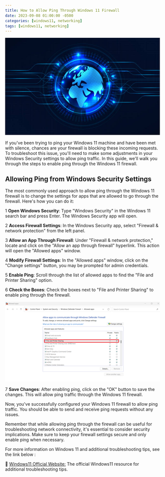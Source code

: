 ```yaml
---
title: How to Allow Ping Through Windows 11 Firewall
date: 2023-09-08 01:00:00 -0500
categories: [windows11, networking]
tags: [windows11, networking]
---
```


![How to Allow Ping Through Windows 11 Firewall](/assets/img/posts/2023/allowing_ping_win11/allowing_ping_win11.jpg)


If you've been trying to ping your Windows 11 machine and have been met with silence, chances are your firewall is blocking these incoming requests. To troubleshoot this issue, you'll need to make some adjustments in your Windows Security settings to allow ping traffic. In this guide, we'll walk you through the steps to enable ping through the Windows 11 firewall.

## Allowing Ping from Windows Security Settings

The most commonly used approach to allow ping through the Windows 11 firewall is to change the settings for apps that are allowed to go through the firewall. Here's how you can do it:

1 **Open Windows Security**: Type "Windows Security" in the Windows 11 search bar and press Enter. The Windows Security app will open.

2 **Access Firewall Settings**: In the Windows Security app, select "Firewall & network protection" from the left panel.

3 **Allow an App Through Firewall**: Under "Firewall & network protection," locate and click on the "Allow an app through firewall" hyperlink. This action will open the "Allowed apps" window.

4 **Modify Firewall Settings**: In the "Allowed apps" window, click on the "Change settings" button, you may be prompted for admin credentials.

5 **Enable Ping**: Scroll through the list of allowed apps to find the "File and Printer Sharing" option.

6 **Check the Boxes**: Check the boxes next to "File and Printer Sharing" to enable ping through the firewall.

![Windows 11 Firewall Settings](/assets/img/posts/2023/allowing_ping_win11/win11_firewall_settings.png)

7 **Save Changes**: After enabling ping, click on the "OK" button to save the changes. This will allow ping traffic through the Windows 11 firewall.

Now, you've successfully configured your Windows 11 firewall to allow ping traffic. You should be able to send and receive ping requests without any issues.

Remember that while allowing ping through the firewall can be useful for troubleshooting network connectivity, it's essential to consider security implications. Make sure to keep your firewall settings secure and only enable ping when necessary.

For more information on Windows 11 and additional troubleshooting tips, see the link below : 


📝 [Windows11 Official Website:](https://support.microsoft.com/en-us/windows) The official Windows11 resource for additional troubleshooting tips.